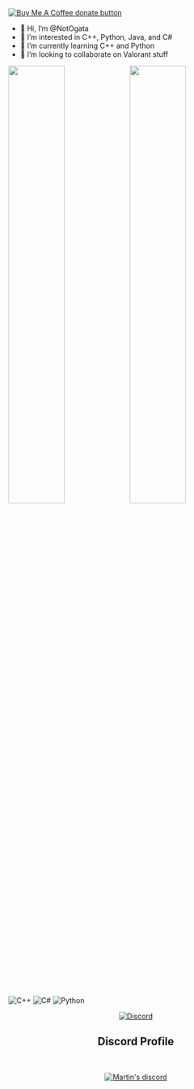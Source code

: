 <span class="badge-buymeacoffee">
  <a href="https://buymeacoffee.com/NotOgata" title="Donate to this project using Buy Me A Coffee"><img src="https://img.shields.io/badge/buy%20me%20a%20coffee-donate-yellow.svg" alt="Buy Me A Coffee donate button" /></a>
</span>

- 👋 Hi, I’m @NotOgata
- 👀 I’m interested in C++, Python, Java, and C#
- 🌱 I’m currently learning C++ and Python
- 💞️ I’m looking to collaborate on Valorant stuff

<!---
MartinLoner/MartinLoner is a ✨ special ✨ repository because its `README.md` (this file) appears on your GitHub profile.
You can click the Preview link to take a look at your changes.
--->

<img align="left" width="47%" src="https://github-readme-stats.vercel.app/api?username=MartinLoner&show_icons=true&theme=radical" />

<img align="left" width="47%" src="https://github-readme-stats.vercel.app/api/top-langs/?username=MartinLoner&layout=compact" />

![C++](https://img.shields.io/badge/c++-%2300599C.svg?style=for-the-badge&logo=c%2B%2B&logoColor=white)
![C#](https://img.shields.io/badge/c%23-%23239120.svg?style=for-the-badge&logo=c-sharp&logoColor=white)
![Python](https://img.shields.io/badge/python-3670A0?style=for-the-badge&logo=python&logoColor=ffdd54)

<p align="center">
    <a href="https://discord.com/users/811840938724163584">
   <img alt="Discord" src="https://img.shields.io/badge/Discord-MartinLoner%230001-7289DA?style=for-the-badge&logo=discord&logoColor=7289DA&logoWidth=10&labelColor=000'"></a>

<h2 align="center">Discord Profile</h2><br>
  <p align="center">
    <a href="https://discord.io/NotOgata">
        <img title="Martin's discord server" alt="Martin's discord" src="https://discord.c99.nl/widget/theme-4/811840938724163584.png"/>
    </a>
</p>

</p>

